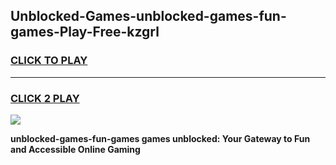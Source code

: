 
## Unblocked-Games-unblocked-games-fun-games-Play-Free-kzgrl
<h3>
<a href="https://premium76.site?title=unblocked-games-fun-games&ref=20A">CLICK TO PLAY</a></h3>
<hr>

<h3>
<a href="https://premium76.site?title=unblocked-games-fun-games&ref=20A">CLICK 2 PLAY</a>
  
</h3>

<a href="https://premium76.site?title=unblocked-games-fun-games&ref=20A"><img src="https://clearcache.store/games.png"></a>


**unblocked-games-fun-games games unblocked: Your Gateway to Fun and Accessible Online Gaming**

